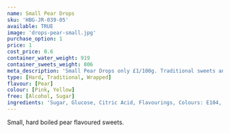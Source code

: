 ```yaml
---
name: Small Pear Drops
sku: 'HBG-JR-039-05'
available: TRUE
image: 'drops-pear-small.jpg'
purchase_option: 1
price: 1
cost_price: 0.6
container_water_weight: 919
container_sweets_weight: 806
meta_description: 'Small Pear Drops only £1/100g. Traditional sweets and more at Humbugs Confectionery Store. Specialists in satisfying your sweet tooth!'
type: [Hard, Traditional, Wrapped]
flavour: [Pear]
colour: [Pink, Yellow]
free: [Alcohol, Sugar]
ingredients: 'Sugar, Glucose, Citric Acid, Flavourings, Colours: E104, E129'
---
```

Small, hard boiled pear flavoured sweets.